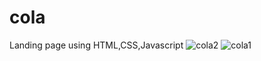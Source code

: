 # cola
Landing page using HTML,CSS,Javascript
![cola2](https://user-images.githubusercontent.com/89023334/181154903-9ca9269a-0099-43a7-9063-f8570ab5e78e.png)
![cola1](https://user-images.githubusercontent.com/89023334/181154911-e46b6e89-ca11-4186-bb8b-00c1fbd72a6e.png)
